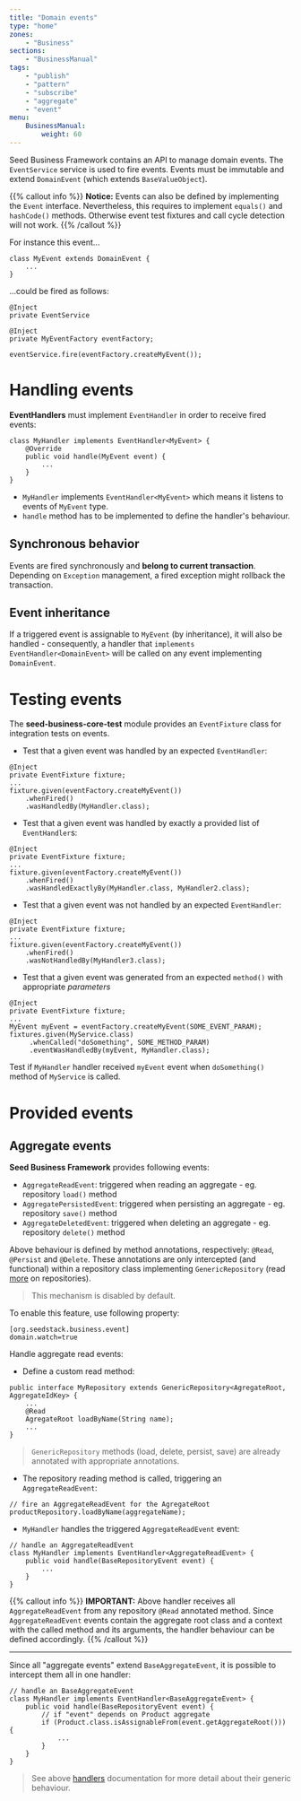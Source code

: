 ```yaml
---
title: "Domain events"
type: "home"
zones:
    - "Business"
sections:
    - "BusinessManual"
tags:
    - "publish"
    - "pattern"
    - "subscribe"
    - "aggregate"
    - "event"
menu:
    BusinessManual:
        weight: 60
---
```


Seed Business Framework contains an API to manage domain events. The `EventService` service is used to fire events. Events
must be immutable and extend `DomainEvent` (which extends `BaseValueObject`).

{{% callout info %}}
**Notice:** Events can also be defined by implementing the `Event` interface. Nevertheless, this requires to 
implement `equals()` and `hashCode()` methods. Otherwise event test fixtures and call cycle detection will not work.
{{% /callout %}}

For instance this event...

```
class MyEvent extends DomainEvent {
	...
}
```

...could be fired as follows:

```
@Inject
private EventService

@Inject
private MyEventFactory eventFactory;

eventService.fire(eventFactory.createMyEvent());
```

# Handling events

**EventHandlers** must implement `EventHandler` in order to receive fired events: 

    class MyHandler implements EventHandler<MyEvent> {
        @Override
        public void handle(MyEvent event) {
            ...
        }
    }

- `MyHandler` implements `EventHandler<MyEvent>` which means it listens to events of `MyEvent` type.
- `handle` method has to be implemented to define the handler's behaviour.

## Synchronous behavior
Events are fired synchronously and **belong to current transaction**. Depending on `Exception` management, a fired exception might rollback the transaction.

## Event inheritance
If a triggered event is assignable to `MyEvent` (by inheritance), it will also be handled - consequently, a handler that `implements EventHandler<DomainEvent>` will be called on any event implementing `DomainEvent`.


# Testing events

The **seed-business-core-test** module provides an `EventFixture` class for integration tests on events. 

- Test that a given event was handled by an expected `EventHandler`:

```
@Inject
private EventFixture fixture;
...
fixture.given(eventFactory.createMyEvent())
    .whenFired()
    .wasHandledBy(MyHandler.class);
```

- Test that a given event was handled by exactly a provided list of `EventHandler`s:

```
@Inject
private EventFixture fixture;
...
fixture.given(eventFactory.createMyEvent())
    .whenFired()
    .wasHandledExactlyBy(MyHandler.class, MyHandler2.class);
```

- Test that a given event was not handled by an expected  `EventHandler`:

```
@Inject
private EventFixture fixture;
...
fixture.given(eventFactory.createMyEvent())
    .whenFired()
    .wasNotHandledBy(MyHandler3.class);
```

- Test that a given event was generated from an expected `method()` with appropriate *parameters*

```
@Inject
private EventFixture fixture;
...
MyEvent myEvent = eventFactory.createMyEvent(SOME_EVENT_PARAM);
fixtures.given(MyService.class)
     .whenCalled("doSomething", SOME_METHOD_PARAM)
     .eventWasHandledBy(myEvent, MyHandler.class);
```

Test if `MyHandler` handler received `myEvent` event when `doSomething()` method of `MyService` is called.

# Provided events

## Aggregate events

**Seed Business Framework** provides following events:

- `AggregateReadEvent`: triggered when reading an aggregate - eg. repository `load()` method
- `AggregatePersistedEvent`: triggered when persisting an aggregate - eg. repository `save()` method
- `AggregateDeletedEvent`: triggered when deleting an aggregate - eg. repository `delete()` method

Above behaviour is defined by method annotations, respectively: `@Read`, `@Persist` and `@Delete`.
These annotations are only intercepted (and functional) within a repository class implementing `GenericRepository` (read [more](#!/business-doc/hands-on-domain/repository) on repositories).

>This mechanism is disabled by default.

To enable this feature, use following property:
    
    [org.seedstack.business.event]
    domain.watch=true

Handle aggregate read events:

- Define a custom read method:

```
public interface MyRepository extends GenericRepository<AgregateRoot, AggregateIdKey> {
    ...
    @Read
    AgregateRoot loadByName(String name);
    ...
}
```

> `GenericRepository` methods (load, delete, persist, save) are already annotated with appropriate annotations.

- The repository reading method is called, triggering an `AggregateReadEvent`:

```
// fire an AggregateReadEvent for the AgregateRoot
productRepository.loadByName(aggregateName);
```

- `MyHandler` handles the triggered `AggregateReadEvent` event:

```
// handle an AggregateReadEvent
class MyHandler implements EventHandler<AggregateReadEvent> {
    public void handle(BaseRepositoryEvent event) {
        ...
    }
}
```

{{% callout info %}}
**IMPORTANT:** Above handler receives all `AggregateReadEvent` from any repository
`@Read` annotated method. Since `AggregateReadEvent` events contain the aggregate root
class and a context with the called method and its arguments, the handler behaviour can be defined accordingly.
{{% /callout %}}

---

Since all "aggregate events" extend `BaseAggregateEvent`, it is possible to intercept them all in one handler:

```
// handle an BaseAggregateEvent
class MyHandler implements EventHandler<BaseAggregateEvent> {
    public void handle(BaseRepositoryEvent event) {
        // if "event" depends on Product aggregate
        if (Product.class.isAssignableFrom(event.getAggregateRoot())) {
            ...
        }
    }
}
```

> See above [handlers](#!/business-doc/hands-on-domain/events#handling-events) documentation for more detail about their generic behaviour.
